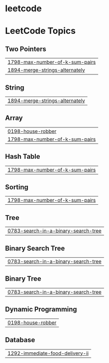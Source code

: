 # leetcode
<!---LeetCode Topics Start-->
# LeetCode Topics
## Two Pointers
|  |
| ------- |
| [1798-max-number-of-k-sum-pairs](https://github.com/abidama/leetcode/tree/master/1798-max-number-of-k-sum-pairs) |
| [1894-merge-strings-alternately](https://github.com/abidama/leetcode/tree/master/1894-merge-strings-alternately) |
## String
|  |
| ------- |
| [1894-merge-strings-alternately](https://github.com/abidama/leetcode/tree/master/1894-merge-strings-alternately) |
## Array
|  |
| ------- |
| [0198-house-robber](https://github.com/abidama/leetcode/tree/master/0198-house-robber) |
| [1798-max-number-of-k-sum-pairs](https://github.com/abidama/leetcode/tree/master/1798-max-number-of-k-sum-pairs) |
## Hash Table
|  |
| ------- |
| [1798-max-number-of-k-sum-pairs](https://github.com/abidama/leetcode/tree/master/1798-max-number-of-k-sum-pairs) |
## Sorting
|  |
| ------- |
| [1798-max-number-of-k-sum-pairs](https://github.com/abidama/leetcode/tree/master/1798-max-number-of-k-sum-pairs) |
## Tree
|  |
| ------- |
| [0783-search-in-a-binary-search-tree](https://github.com/abidama/leetcode/tree/master/0783-search-in-a-binary-search-tree) |
## Binary Search Tree
|  |
| ------- |
| [0783-search-in-a-binary-search-tree](https://github.com/abidama/leetcode/tree/master/0783-search-in-a-binary-search-tree) |
## Binary Tree
|  |
| ------- |
| [0783-search-in-a-binary-search-tree](https://github.com/abidama/leetcode/tree/master/0783-search-in-a-binary-search-tree) |
## Dynamic Programming
|  |
| ------- |
| [0198-house-robber](https://github.com/abidama/leetcode/tree/master/0198-house-robber) |
## Database
|  |
| ------- |
| [1292-immediate-food-delivery-ii](https://github.com/abidama/leetcode/tree/master/1292-immediate-food-delivery-ii) |
<!---LeetCode Topics End-->